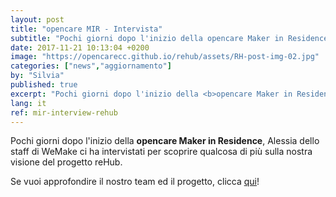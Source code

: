 ```yaml
---
layout: post
title: "opencare MIR - Intervista"
subtitle: "Pochi giorni dopo l'inizio della opencare Maker in Residence Alessia, dello staff di WeMake, ci ha intervistati."
date: 2017-11-21 10:13:04 +0200
image: "https://opencarecc.github.io/rehub/assets/RH-post-img-02.jpg"
categories: ["news","aggiornamento"]
by: "Silvia"
published: true
excerpt: "Pochi giorni dopo l'inizio della <b>opencare Maker in Residence</b> Alessia, dello staff di WeMake, ci ha intervistati."
lang: it
ref: mir-interview-rehub
---
```

Pochi giorni dopo l'inizio della <b>opencare Maker in Residence</b>, Alessia dello staff di WeMake ci ha intervistati per scoprire qualcosa di più sulla nostra visione del progetto reHub.

Se vuoi approfondire il nostro team ed il progetto, clicca  [qui](http://wemake.cc/2017/11/21/wemake-stories-il-guanto-rehub-tecnologia-wearable-oltre-al-care/)!

